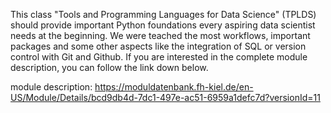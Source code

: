 This class "Tools and Programming Languages for Data Science" (TPLDS) should provide important Python foundations every aspiring 
data scientist needs at the beginning. We were teached the most workflows, important packages and some other aspects like the integration
of SQL or version control with Git and Github. If you are interested in the complete module description, you can follow the link down below.

module description: https://moduldatenbank.fh-kiel.de/en-US/Module/Details/bcd9db4d-7dc1-497e-ac51-6959a1defc7d?versionId=11
